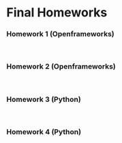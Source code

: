 <h1>Final Homeworks</h1>

<h3>Homework 1 (Openframeworks)</h3>
<br>
<h3>Homework 2 (Openframeworks)</h3>
<br>
<h3>Homework 3 (Python)</h3>
<br>
<h3>Homework 4 (Python)</h3>
